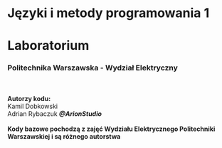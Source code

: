 # Języki i metody programowania 1
# Laboratorium 
<h3> Politechnika Warszawska - Wydział Elektryczny </h3>
</br>
</br>
<b>Autorzy kodu:</b> </br>
Kamil Dobkowski </br>
Adrian Rybaczuk <i><b>@ArionStudio</b></i> </br>
</br>
<b>Kody bazowe pochodzą z zajęć Wydziału Elektrycznego Politechniki Warszawskiej i są różnego autorstwa</b>
